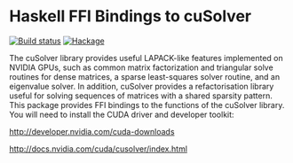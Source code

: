 Haskell FFI Bindings to cuSolver
================================

[![Build status](https://travis-ci.org/tmcdonell/cusolver.svg?branch=master)](https://travis-ci.org/tmcdonell/cusolver)
[![Hackage](https://img.shields.io/hackage/v/cusolver.svg)](https://hackage.haskell.org/package/cusolver)

The cuSolver library provides useful LAPACK-like features implemented on NVIDIA
GPUs, such as common matrix factorization and triangular solve routines for
dense matrices, a sparse least-squares solver routine, and an eigenvalue solver.
In addition, cuSolver provides a refactorisation library useful for solving
sequences of matrices with a shared sparsity pattern. This package provides FFI
bindings to the functions of the cuSolver library. You will need to install the
CUDA driver and developer toolkit:

  <http://developer.nvidia.com/cuda-downloads>

  <http://docs.nvidia.com/cuda/cusolver/index.html>

